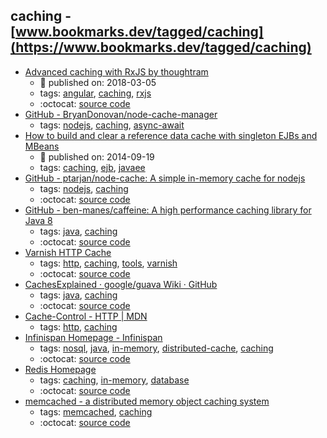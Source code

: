 caching - [www.bookmarks.dev/tagged/caching](https://www.bookmarks.dev/tagged/caching)
---
* [Advanced caching with RxJS by thoughtram](https://blog.thoughtram.io/angular/2018/03/05/advanced-caching-with-rxjs.html)
    * :calendar: published on: 2018-03-05
    * tags: [angular](../tagged/angular.md), [caching](../tagged/caching.md), [rxjs](../tagged/rxjs.md)
    * :octocat: [source code](https://stackblitz.com/edit/advanced-caching-with-rxjs-step-4)
* [GitHub - BryanDonovan/node-cache-manager](https://github.com/BryanDonovan/node-cache-manager)
    * tags: [nodejs](../tagged/nodejs.md), [caching](../tagged/caching.md), [async-await](../tagged/async-await.md)
* [How to build and clear a reference data cache with singleton EJBs and MBeans](http://www.codingpedia.org/ama/how-to-build-and-clear-a-reference-data-cache-with-singleton-ejbs-and-mbeans/)
    * :calendar: published on: 2014-09-19
    * tags: [caching](../tagged/caching.md), [ejb](../tagged/ejb.md), [javaee](../tagged/javaee.md)
* [GitHub - ptarjan/node-cache: A simple in-memory cache for nodejs](https://github.com/ptarjan/node-cache)
    * tags: [nodejs](../tagged/nodejs.md), [caching](../tagged/caching.md)
    * :octocat: [source code](https://github.com/ptarjan/node-cache)
* [GitHub - ben-manes/caffeine: A high performance caching library for Java 8](https://github.com/ben-manes/caffeine)
    * tags: [java](../tagged/java.md), [caching](../tagged/caching.md)
    * :octocat: [source code](https://github.com/ben-manes/caffeine)
* [Varnish HTTP Cache](https://varnish-cache.org/)
    * tags: [http](../tagged/http.md), [caching](../tagged/caching.md), [tools](../tagged/tools.md), [varnish](../tagged/varnish.md)
    * :octocat: [source code](https://github.com/varnishcache/varnish-cache)
* [CachesExplained · google/guava Wiki · GitHub](https://github.com/google/guava/wiki/CachesExplained)
    * tags: [java](../tagged/java.md), [caching](../tagged/caching.md)
    * :octocat: [source code](https://github.com/google/guava)
* [Cache-Control - HTTP | MDN](https://developer.mozilla.org/en-US/docs/Web/HTTP/Headers/Cache-Control)
    * tags: [http](../tagged/http.md), [caching](../tagged/caching.md)
* [Infinispan Homepage - Infinispan](http://infinispan.org/)
    * tags: [nosql](../tagged/nosql.md), [java](../tagged/java.md), [in-memory](../tagged/in-memory.md), [distributed-cache](../tagged/distributed-cache.md), [caching](../tagged/caching.md)
    * :octocat: [source code](https://github.com/infinispan/infinispan)
* [Redis Homepage](https://redis.io/)
    * tags: [caching](../tagged/caching.md), [in-memory](../tagged/in-memory.md), [database](../tagged/database.md)
    * :octocat: [source code](https://github.com/antirez/redis)
* [memcached - a distributed memory object caching system](http://memcached.org/)
    * tags: [memcached](../tagged/memcached.md), [caching](../tagged/caching.md)
    * :octocat: [source code](https://github.com/memcached/memcached)

